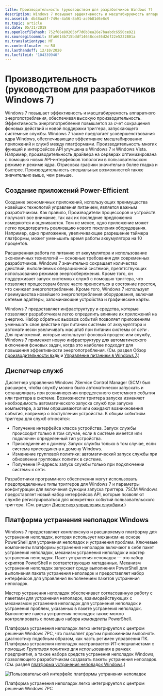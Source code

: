 ```yaml
---
title: Производительность (руководством для разработчиков Windows 7)
description: Windows 7 повышает эффективность и масштабируемость аппаратного энергопотребления, обеспечивая высокую производительность.
ms.assetid: db48aa8f-749e-4a56-8a91-ac9b81d6e8c9
ms.topic: article
ms.date: 05/31/2018
ms.openlocfilehash: 752f66e80265bf7d6b3ea26e7baabdc6550ce921
ms.sourcegitcommit: 8fa6614b715bddf14648cce36d2df22e5232801a
ms.translationtype: MT
ms.contentlocale: ru-RU
ms.lasthandoff: 12/10/2020
ms.locfileid: "104339940"
---
```

# <a name="performance-windows-7-developer-guide"></a>Производительность (руководством для разработчиков Windows 7)

Windows 7 повышает эффективность и масштабируемость аппаратного энергопотребления, обеспечивая высокую производительность. Эффективность энергопотребления повышается за счет сокращения фоновых действий и новой поддержки триггера, запускающего системные службы. Windows 7 также предлагает усовершенствования ядра Windows, обеспечивающие эффективное масштабирование приложений и служб между платформами. Производительность многих функций и интерфейсов API улучшена в Windows 7 и Windows Vista. Например, производительность драйвера на серверах оптимизирована с помощью новых API-интерфейсов топологии в пользовательском режиме и режиме ядра. Отрисовка графики значительно более гладка и быстрее. Производительность специальных возможностей также значительно выше, чем раньше.

## <a name="building-power-efficient-applications"></a>Создание приложений Power-Efficient

Создание экономичных приложений, использующих преимущества новейших технологий управления питанием, является важным разработчиком. Как правило, Производители процессоров и устройств получают все внимание, так как их последние предложения измеряются и оцениваются. Тем не менее, одно приложение может легко предотвратить реализацию нового поколения оборудования. Например, одно приложение, увеличивающее разрешение таймера платформы, может уменьшить время работы аккумулятора на 10 процентов.

Расширенная работа по питанию от аккумулятора и использование экономичных технологий — основные требования для современных разработчиков. Windows 7 значительно сокращает количество действий, выполняемых операционной системой, препятствующих использованию режимов энергосбережения. Кроме того, он поддерживает запуск системных служб с помощью триггера, что позволяет процессорам более часто преноситься в состояние простоя, что снижает энергопотребление. Кроме того, Windows 7 использует преимущества новейшего энергопотребления оборудования, включая сетевые адаптеры, запоминающие устройства и графические карты.

Windows 7 предоставляет инфраструктуру и средства, которые позволяют разработчикам легко определить влияние их приложений на энергию. Набор обратных вызовов событий позволяет приложениям уменьшать свое действие при питании системы от аккумулятора и автоматически увеличивать масштаб при питании системы от *сети* . Для приложений, которые используют фоновый процесс или службу, Windows 7 применяет новую инфраструктуру для автоматического включения фоновых задач, когда это наиболее подходит для повышения эффективности энергопотребления. (См. раздел Обзор [производительности вхдк](https://www.microsoft.com/whdc/system/sysperf/default.mspx) и [Управление питанием в Windows 7](https://www.climatesaverscomputing.org/wordpress/wp-content/uploads/2011/06/Power_Management_in_Windows_7_Overview.pdf).)

## <a name="service-control-manager"></a>Диспетчер служб

Диспетчер управления Windows 7Service Control Manager (SCM) был расширен, чтобы службу можно было автоматически запускать и останавливать при возникновении определенного системного события или триггера в системе. Возможности триггера запуска изменяют необходимость автоматического запуска служб при запуске компьютера, а затем опрашиваются или ожидают возникновения события, например о поступлении устройства. К общим событиям триггера для служб относятся:

-   Получение интерфейса класса устройства. Запуск службы происходит только в том случае, если в системе имеется или подключен определенный тип устройства.
-   Присоединение к домену. Запуск службы только в том случае, если система присоединена к домену Windows.
-   Изменение групповой политики: автоматический запуск службы при обновлении групповых политик в системе.
-   Получение IP-адреса: запуск службы только при подключении системы к сети.

Разработчики программного обеспечения могут использовать предопределенные типы триггеров для Windows 7 и параметры конфигурации для включения функции запуска триггера. 7SCM Windows предоставляет новый набор интерфейсов API, которые позволяют службе регистрироваться для конкретных событий пользовательского триггера. (См. раздел [Диспетчер управления службами](../services/service-control-manager.md).)

## <a name="windows-troubleshooting-platform"></a>Платформа устранения неполадок Windows

Windows 7 предоставляет комплексную и расширяемую платформу для устранения неполадок, которая использует механизм на основе PowerShell для устранения неполадок и устранения проблем. Ключевые компоненты платформы устранения неполадок включают в себя пакет устранения неполадок, механизм устранения неполадок и мастер устранения неполадок. Пакет устранения неполадок — это набор скриптов PowerShell и соответствующих метаданных. Механизм устранения неполадок запускает среду выполнения PowerShell для выполнения пакета устранения неполадок и предоставляет набор интерфейсов для управления выполнением пакетов устранения неполадок.

Мастер устранения неполадок обеспечивает согласованную работу с пакетами для устранения неполадок, взаимодействующих с механизмом устранения неполадок для устранения неполадок и устранения проблем, указанных в пакете устранения неполадок. Выполнение пакета устранения неполадок также можно контролировать с помощью набора *командлеты* PowerShell.

Платформа устранения неполадок легко интегрируется с центром решений Windows 7PC, что позволяет другим приложениям выполнять диагностику подобным образом, как часть регимен управления ПК. Платформа устранения неполадок настраивается ИТ-специалистами с помощью *Групповая политика* для использования в рамках предприятия, а также набора средств устранения неполадок Windows, позволяющего разработчикам создавать пакеты устранения неполадок. (См. раздел [платформа устранения неполадок Windows](/previous-versions/windows/desktop/wintt/windows-troubleshooting-toolkit-portal).)

![Пользовательский интерфейс платформы устранения неполадок](images/windows7-devguide-troubleshoot.jpg)

Платформа устранения неполадок легко интегрируется с центром решений Windows 7PC

 

 
